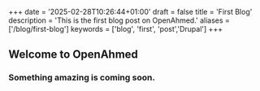 +++
date = '2025-02-28T10:26:44+01:00'
draft = false
title = 'First Blog'
description = 'This is the first blog post on OpenAhmed.'
aliases = ['/blog/first-blog']
keywords = ['blog', 'first', 'post','Drupal']
+++

## Welcome to OpenAhmed

### Something amazing is coming soon.
